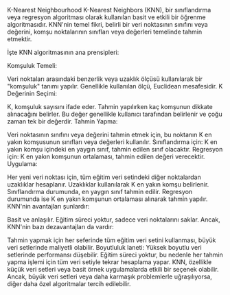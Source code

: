 K-Nearest Neighbourhood
K-Nearest Neighbors (KNN), bir sınıflandırma veya regresyon algoritması olarak kullanılan basit ve etkili bir öğrenme algoritmasıdır. KNN'nin temel fikri, belirli bir veri noktasının sınıfını veya değerini, komşu noktalarının sınıfları veya değerleri temelinde tahmin etmektir.

İşte KNN algoritmasının ana prensipleri:

Komşuluk Temeli:

Veri noktaları arasındaki benzerlik veya uzaklık ölçüsü kullanılarak bir "komşuluk" tanımı yapılır. Genellikle kullanılan ölçü, Euclidean mesafesidir.
K Değerinin Seçimi:

K, komşuluk sayısını ifade eder. Tahmin yapılırken kaç komşunun dikkate alınacağını belirler. Bu değer genellikle kullanıcı tarafından belirlenir ve çoğu zaman tek bir değerdir.
Tahmin Yapma:

Veri noktasının sınıfını veya değerini tahmin etmek için, bu noktanın K en yakın komşusunun sınıfları veya değerleri kullanılır.
Sınıflandırma için: K en yakın komşu içindeki en yaygın sınıf, tahmin edilen sınıf olacaktır.
Regresyon için: K en yakın komşunun ortalaması, tahmin edilen değeri verecektir.
Uygulama:

Her yeni veri noktası için, tüm eğitim veri setindeki diğer noktalardan uzaklıklar hesaplanır.
Uzaklıklar kullanılarak K en yakın komşu belirlenir.
Sınıflandırma durumunda, en yaygın sınıf tahmin edilir. Regresyon durumunda ise K en yakın komşunun ortalaması alınarak tahmin yapılır.
KNN'nin avantajları şunlardır:

Basit ve anlaşılır.
Eğitim süreci yoktur, sadece veri noktalarını saklar.
Ancak, KNN'nin bazı dezavantajları da vardır:

Tahmin yapmak için her seferinde tüm eğitim veri setini kullanması, büyük veri setlerinde maliyetli olabilir.
Boyutluluk laneti: Yüksek boyutlu veri setlerinde performansı düşebilir.
Eğitim süreci yoktur, bu nedenle her tahmin yapma işlemi için tüm veri setiyle tekrar hesaplama yapar.
KNN, özellikle küçük veri setleri veya basit örnek uygulamalarda etkili bir seçenek olabilir. Ancak, büyük veri setleri veya daha karmaşık problemlerle uğraşılıyorsa, diğer daha özel algoritmalar tercih edilebilir.
